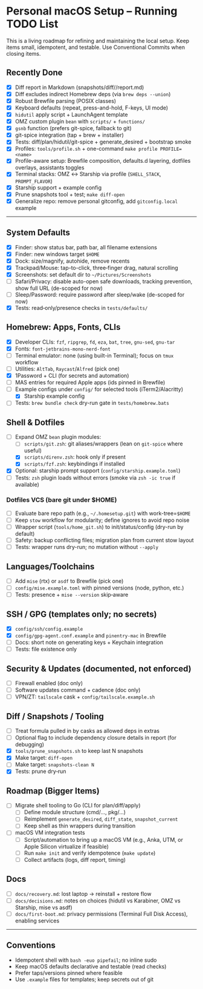 # Personal macOS Setup – Running TODO List

This is a living roadmap for refining and maintaining the local setup. Keep items small, idempotent, and testable. Use Conventional Commits when closing items.

## Recently Done
- [x] Diff report in Markdown (snapshots/diff/<ts>/report.md)
- [x] Diff excludes indirect Homebrew deps (via `brew deps --union`)
- [x] Robust Brewfile parsing (POSIX classes)
- [x] Keyboard defaults (repeat, press-and-hold, F-keys, UI mode)
- [x] `hidutil` apply script + LaunchAgent template
- [x] OMZ custom plugin `bean` with `scripts/` + `functions/`
- [x] `gsnb` function (prefers git-spice, fallback to git)
- [x] git-spice integration (tap + brew + installer)
- [x] Tests: diff/plan/hidutil/git-spice + generate_desired + bootstrap smoke
- [x] Profiles: `tools/profile.sh` + one-command `make profile PROFILE=<name>`
- [x] Profile-aware setup: Brewfile composition, defaults.d layering, dotfiles overlays, assistants toggles
- [x] Terminal stacks: OMZ ↔ Starship via profile (`SHELL_STACK`, `PROMPT_FLAVOR`)
- [x] Starship support + example config
- [x] Prune snapshots tool + test; `make diff-open`
- [x] Generalize repo: remove personal gitconfig, add `gitconfig.local` example

---

## System Defaults
- [x] Finder: show status bar, path bar, all filename extensions
- [x] Finder: new windows target `$HOME`
- [x] Dock: size/magnify, autohide, remove recents
- [x] Trackpad/Mouse: tap-to-click, three‑finger drag, natural scrolling
- [x] Screenshots: set default dir to `~/Pictures/Screenshots`
- [ ] Safari/Privacy: disable auto-open safe downloads, tracking prevention, show full URL (de-scoped for now)
- [ ] Sleep/Password: require password after sleep/wake (de-scoped for now)
- [x] Tests: read‑only/presence checks in `tests/defaults/`

## Homebrew: Apps, Fonts, CLIs
- [x] Developer CLIs: `fzf`, `ripgrep`, `fd`, `eza`, `bat`, `tree`, `gnu-sed`, `gnu-tar`
- [x] Fonts: `font-jetbrains-mono-nerd-font`
- [ ] Terminal emulator: none (using built-in Terminal); focus on `tmux` workflow
- [ ] Utilities: `AltTab`, `Raycast`/`Alfred` (pick one)
- [x] 1Password + CLI (for secrets and automation)
- [ ] MAS entries for required Apple apps (ids pinned in Brewfile)
- [ ] Example configs under `config/` for selected tools (iTerm2/Alacritty)
  - [x] Starship example config
- [ ] Tests: `brew bundle check` dry-run gate in `tests/homebrew.bats`

## Shell & Dotfiles
- [ ] Expand OMZ `bean` plugin modules:
  - [ ] `scripts/git.zsh`: git aliases/wrappers (lean on `git-spice` where useful)
  - [x] `scripts/direnv.zsh`: hook only if present
  - [x] `scripts/fzf.zsh`: keybindings if installed
- [x] Optional: starship prompt support (`config/starship.example.toml`)
- [ ] Tests: `zsh` plugin loads without errors (smoke via `zsh -ic true` if available)

### Dotfiles VCS (bare git under $HOME)
- [ ] Evaluate bare repo path (e.g., `~/.homesetup.git`) with work-tree=`$HOME`
- [ ] Keep `stow` workflow for modularity; define ignores to avoid repo noise
- [ ] Wrapper script (`tools/home_git.sh`) to init/status/config (dry-run by default)
- [ ] Safety: backup conflicting files; migration plan from current stow layout
- [ ] Tests: wrapper runs dry-run; no mutation without `--apply`

## Languages/Toolchains
- [ ] Add `mise` (rtx) or `asdf` to Brewfile (pick one)
- [ ] `config/mise.example.toml` with pinned versions (node, python, etc.)
- [ ] Tests: presence + `mise --version` skip‑aware

## SSH / GPG (templates only; no secrets)
- [x] `config/ssh/config.example`
- [x] `config/gpg-agent.conf.example` and `pinentry-mac` in Brewfile
- [ ] Docs: short note on generating keys + Keychain integration
- [ ] Tests: file existence only

## Security & Updates (documented, not enforced)
- [ ] Firewall enabled (doc only)
- [ ] Software updates command + cadence (doc only)
- [ ] VPN/ZT: `tailscale` cask + `config/tailscale.example.sh`

## Diff / Snapshots / Tooling
- [ ] Treat formula pulled in by casks as allowed deps in extras
- [ ] Optional flag to include dependency closure details in report (for debugging)
- [x] `tools/prune_snapshots.sh` to keep last N snapshots
- [x] Make target: `diff-open`
- [ ] Make target: `snapshots-clean N`
- [x] Tests: prune dry‑run

## Roadmap (Bigger Items)
- [ ] Migrate shell tooling to Go (CLI for plan/diff/apply)
  - [ ] Define module structure (cmd/..., pkg/...)
  - [ ] Reimplement `generate_desired`, `diff_state`, `snapshot_current`
  - [ ] Keep shell as thin wrappers during transition
- [ ] macOS VM integration tests
  - [ ] Script/automation to bring up a macOS VM (e.g., Anka, UTM, or Apple Silicon virtualize if feasible)
  - [ ] Run `make init` and verify idempotence (`make update`)
  - [ ] Collect artifacts (logs, diff report, timing)

## Docs
- [ ] `docs/recovery.md`: lost laptop → reinstall + restore flow
- [ ] `docs/decisions.md`: notes on choices (hidutil vs Karabiner, OMZ vs Starship, mise vs asdf)
- [ ] `docs/first-boot.md`: privacy permissions (Terminal Full Disk Access), enabling services

---

## Conventions
- Idempotent shell with `bash -euo pipefail`; no inline sudo
- Keep macOS defaults declarative and testable (read checks)
- Prefer taps/versions pinned where feasible
- Use `.example` files for templates; keep secrets out of git
